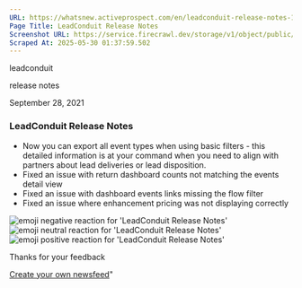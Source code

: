 ```yaml
---
URL: https://whatsnew.activeprospect.com/en/leadconduit-release-notes-13qOflugLE
Page Title: LeadConduit Release Notes
Screenshot URL: https://service.firecrawl.dev/storage/v1/object/public/media/screenshot-df1c828c-b041-4cc6-91c7-d68744db7475.png
Scraped At: 2025-05-30 01:37:59.502
---
```

leadconduit





release notes



September 28, 2021

### LeadConduit Release Notes

- Now you can export all event types when using basic filters - this detailed information is at your command when you need to align with partners about lead deliveries or lead disposition.
- Fixed an issue with return dashboard counts not matching the events detail view
- Fixed an issue with dashboard events links missing the flow filter
- Fixed an issue where enhancement pricing was not displaying correctly

![emoji negative reaction for 'LeadConduit Release Notes'](https://app.getbeamer.com/images/emojiNeg.svg)![emoji neutral reaction for 'LeadConduit Release Notes'](https://app.getbeamer.com/images/emojiNeut.svg)![emoji positive reaction for 'LeadConduit Release Notes'](https://app.getbeamer.com/images/emojiPos.svg)

Thanks for your feedback

[Create your own newsfeed](https://www.getbeamer.com/?ref=watermark_MErKJCnu12412_public&company=ActiveProspect&watermarkRef=create&utm_term=MErKJCnu12412&utm_content=ActiveProspect&utm_source=standalone&utm_medium=footer&utm_campaign=create)"

